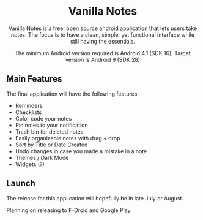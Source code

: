 <h1 align = 'center'> Vanilla Notes </h1> 
<p align = 'center'>
Vanilla Notes is a free, open source android application that lets users take notes. The focus is to have a clean, simple, yet functional interface while still having the essentials. 
</p>
<p align = 'center'; font-size = '10px'>
The minimum Android version required is Android 4.1 (SDK 16); Target version is Android 9 (SDK 28)
</p>

## Main Features

The final application will have the following features:

- Reminders
- Checklists
- Color code your notes
- Pin notes to your notification
- Trash bin for deleted notes
- Easily organizable notes with drag + drop
- Sort by Title or Date Created
- Undo changes in case you made a mistake in a note
- Themes / Dark Mode
- Widgets (?)

## Launch

The release for this application will hopefully be in late July or August.

Planning on releasing to F-Droid and Google Play
